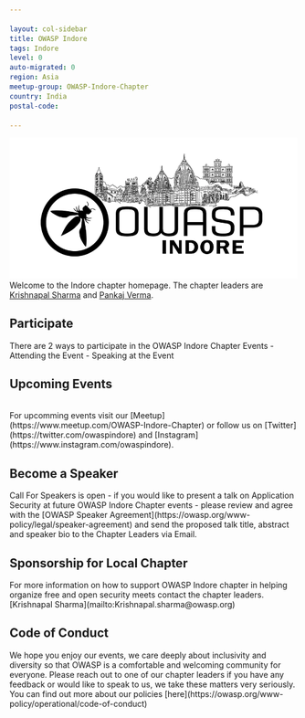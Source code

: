 ```yaml
---

layout: col-sidebar
title: OWASP Indore
tags: Indore
level: 0
auto-migrated: 0
region: Asia
meetup-group: OWASP-Indore-Chapter
country: India
postal-code: 

---
```

<!-- rebuild -->
![OWASP Indore Logo](/assets/images/OWASPIndore.png)<br>
Welcome to the Indore chapter homepage. The chapter leaders are [Krishnapal Sharma](mailto:Krishnapal.sharma@owasp.org) and [Pankaj Verma](mailto:pankaj.verma@owasp.org). 

<h2>Participate</h2>
There are 2 ways to participate in the OWASP Indore Chapter Events
- Attending the Event
- Speaking at the Event 

<h2>Upcoming Events</h2><br>
For upcomming events visit our [Meetup](https://www.meetup.com/OWASP-Indore-Chapter) or follow us on [Twitter](https://twitter.com/owaspindore) and [Instagram](https://www.instagram.com/owaspindore).
<h2>Become a Speaker</h2>
Call For Speakers is open - if you would like to present a talk on Application Security at future OWASP Indore Chapter events - please review and agree with the [OWASP Speaker Agreement](https://owasp.org/www-policy/legal/speaker-agreement) and send the proposed talk title, abstract and speaker bio to the Chapter Leaders via Email.

<h2>Sponsorship for Local Chapter </h2>
For more information on how to support OWASP Indore chapter in helping organize free and open security meets contact the chapter leaders. [Krishnapal Sharma](mailto:Krishnapal.sharma@owasp.org)

<h2>Code of Conduct</h2>
We hope you enjoy our events, we care deeply about inclusivity and diversity so that OWASP is a comfortable and welcoming community for everyone. Please reach out to one of our chapter leaders if you have any feedback or would like to speak to us, we take these matters very seriously. You can find out more about our policies [here](https://owasp.org/www-policy/operational/code-of-conduct)
